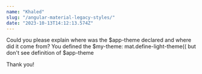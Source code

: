 ```yaml
---
name: "Khaled"
slug: "/angular-material-legacy-styles/"
date: "2023-10-13T14:12:13.574Z"
---
```

Could you please explain where was the $app-theme declared and where did it come from? You defined the 
$my-theme: mat.define-light-theme((
but don&#x27;t see definition of $app-theme

Thank you!
